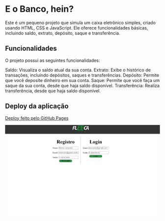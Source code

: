 # E o Banco, hein?
Este é um pequeno projeto que simula um caixa eletrônico simples, criado usando HTML, CSS e JavaScript. Ele oferece funcionalidades básicas, incluindo saldo, extrato, depósito, saque e transferência.


## Funcionalidades
O projeto possui as seguintes funcionalidades:

Saldo: Visualiza o saldo atual da sua conta.
Extrato: Exibe o histórico de transações, incluindo depósitos, saques e transferências.
Depósito: Permite que você deposite dinheiro em sua conta.
Saque: Permite que você faça um saque da sua conta, desde que haja saldo disponível.
Transferência: Realiza transferência, desde que haja saldo disponível.

## Deploy da aplicação
[Deploy feito pelo GitHub Pages]([https://moutim.github.io/Daily-Bugle-PROA/index.html](https://moutim.github.io/eOBancoEm/index.html)https://moutim.github.io/eOBancoEm/index.html)

![preview.png](./preview.png)
